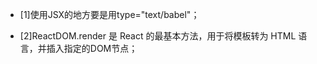 
* [1]使用JSX的地方要是用type="text/babel"；

* [2]ReactDOM.render 是 React 的最基本方法，用于将模板转为 HTML 语言，并插入指定的DOM节点；